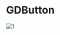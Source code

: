 # GDButton

![1](https://cloud.githubusercontent.com/assets/9967486/24078805/1cc2e75c-0c8d-11e7-9a47-926ada6ca641.gif)